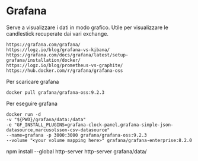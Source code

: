 # Grafana

Serve a visualizzare i dati in modo grafico. Utile per visualizzare le candlestick recuperate dai vari exchange.

```
https://grafana.com/grafana/
https://logz.io/blog/grafana-vs-kibana/
https://grafana.com/docs/grafana/latest/setup-grafana/installation/docker/
https://logz.io/blog/prometheus-vs-graphite/
https://hub.docker.com/r/grafana/grafana-oss
```

Per scaricare grafana
```shell
docker pull grafana/grafana-oss:9.2.3
```

Per eseguire grafana

```shell
docker run -d
-v "${PWD}/grafana/data:/data"
-e "GF_INSTALL_PLUGINS=grafana-clock-panel,grafana-simple-json-datasource,marcusolsson-csv-datasource"
--name=grafana -p 3000:3000 grafana/grafana-oss:9.2.3
--volume "<your volume mapping here>" grafana/grafana-enterprise:8.2.0

```

npm install --global http-server
http-server grafana/data/

